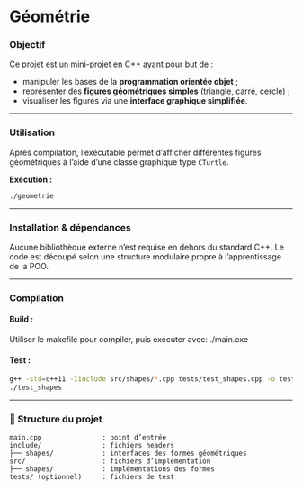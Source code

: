 # Géométrie

### Objectif

Ce projet est un mini-projet en C++ ayant pour but de :

* manipuler les bases de la **programmation orientée objet** ;
* représenter des **figures géométriques simples** (triangle, carré, cercle) ;
* visualiser les figures via une **interface graphique simplifiée**.

---

### Utilisation

Après compilation, l’exécutable permet d’afficher différentes figures géométriques à l’aide d’une classe graphique type `CTurtle`.

**Exécution :**

```bash
./geometrie
```

---

### Installation & dépendances

Aucune bibliothèque externe n’est requise en dehors du standard C++.
Le code est découpé selon une structure modulaire propre à l’apprentissage de la POO.

---

### Compilation

#### Build :

Utiliser le makefile pour compiler, puis exécuter avec:
./main.exe

#### Test :

```bash
g++ -std=c++11 -Iinclude src/shapes/*.cpp tests/test_shapes.cpp -o test_shapes
./test_shapes
```

---

### 📁 Structure du projet

```text
main.cpp               : point d’entrée
include/               : fichiers headers
├── shapes/            : interfaces des formes géométriques
src/                   : fichiers d’implémentation
├── shapes/            : implémentations des formes
tests/ (optionnel)     : fichiers de test
```
